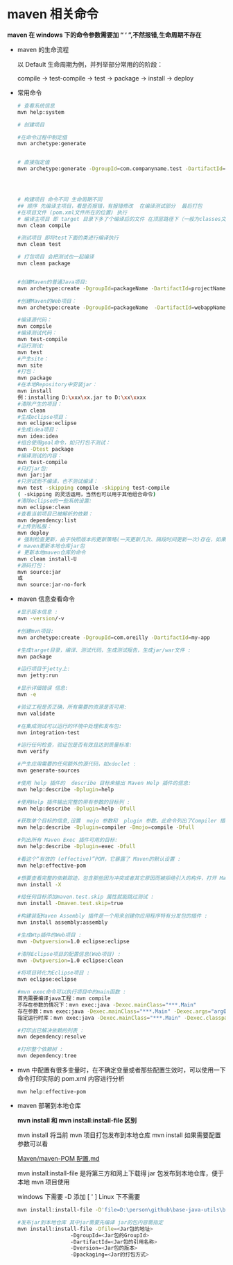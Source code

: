 # maven 相关命令

**maven 在 windows 下的命令参数需要加 “ ‘ ”,不然报错,生命周期不存在**

- maven 的生命流程

  以 Default 生命周期为例，并列举部分常用的的阶段：

  compile -> test-compile -> test -> package -> install -> deploy

- 常用命令

  ```sh
  # 查看系统信息
  mvn help:system

  # 创建项目

  #在命令过程中制定值
  mvn archetype:generate


  # 直接指定值
  mvn archetype:generate -DgroupId=com.companyname.test -DartifactId=test -DarchetypeArtifactId=maven-archetype-quickstart -DinteractiveMode=false




  # 构建项目 命令不同 生命周期不同
  ## 顺序 先编译主项目，看是否报错，有报错修改  在编译测试部分  最后打包
  #在项目文件 (pom.xml文件所在的位置) 执行
  # 编译主项目 即 target 目录下多了个编译后的文件 在顶层路径下（一般为classes文件下）classes/ 下执行: java com.test.Test 即可执行
  mvn clean compile

  #测试项目 即将test下面的类进行编译执行
  mvn clean test

  # 打包项目 会把测试也一起编译
  mvn clean package


  #创建Maven的普通Java项目:
  mvn archetype:create -DgroupId=packageName -DartifactId=projectName

  #创建Maven的Web项目：
  mvn archetype:create -DgroupId=packageName  -DartifactId=webappName -DarchetypeArtifactId=maven-archetype-webapp

  #编译源代码：
  mvn compile
  #编译测试代码：
  mvn test-compile
  #运行测试:
  mvn test
  #产生site：
  mvn site
  #打包：
  mvn package
  #在本地Repository中安装jar：
  mvn install
  例：installing D:\xxx\xx.jar to D:\xx\xxxx
  #清除产生的项目：
  mvn clean
  #生成eclipse项目：
  mvn eclipse:eclipse
  #生成idea项目：
  mvn idea:idea
  #组合使用goal命令，如只打包不测试：
  mvn -Dtest package
  #编译测试的内容：
  mvn test-compile
  #只打jar包:
  mvn jar:jar
  #只测试而不编译，也不测试编译：
  mvn test -skipping compile -skipping test-compile
  ( -skipping 的灵活运用，当然也可以用于其他组合命令)
  #清除eclipse的一些系统设置:
  mvn eclipse:clean
  #查看当前项目已被解析的依赖：
  mvn dependency:list
  #上传到私服：
  mvn deploy
  # 强制检查更新，由于快照版本的更新策略(一天更新几次、隔段时间更新一次)存在，如果想强制更新就会用到此命令:
  # maven更新本地仓库jar包
  # 更新本地maven仓库的命令
  mvn clean install-U
  #源码打包：
  mvn source:jar
  或
  mvn source:jar-no-fork
  ```

- maven 信息查看命令

  ```sh
  #显示版本信息 :
  mvn -version/-v

  #创建mvn项目:
  mvn archetype:create -DgroupId=com.oreilly -DartifactId=my-app

  #生成target目录，编译、测试代码，生成测试报告，生成jar/war文件 :
  mvn package

  #运行项目于jetty上:
  mvn jetty:run

  #显示详细错误 信息:
  mvn -e

  #验证工程是否正确，所有需要的资源是否可用:
  mvn validate

  #在集成测试可以运行的环境中处理和发布包:
  mvn integration-test

  #运行任何检查，验证包是否有效且达到质量标准:
  mvn verify

  #产生应用需要的任何额外的源代码，如xdoclet :
  mvn generate-sources

  #使用 help 插件的  describe 目标来输出 Maven Help 插件的信息:
  mvn help:describe -Dplugin=help

  #使用Help 插件输出完整的带有参数的目标列 :
  mvn help:describe -Dplugin=help -Dfull

  #获取单个目标的信息,设置  mojo 参数和  plugin 参数。此命令列出了Compiler 插件的compile 目标的所有信息 :
  mvn help:describe -Dplugin=compiler -Dmojo=compile -Dfull

  #列出所有 Maven Exec 插件可用的目标:
  mvn help:describe -Dplugin=exec -Dfull

  #看这个“有效的 (effective)”POM，它暴露了 Maven的默认设置 :
  mvn help:effective-pom

  #想要查看完整的依赖踪迹，包含那些因为冲突或者其它原因而被拒绝引入的构件，打开 Maven 的调试标记运行 :
  mvn install -X

  #给任何目标添加maven.test.skip 属性就能跳过测试 :
  mvn install -Dmaven.test.skip=true

  #构建装配Maven Assembly 插件是一个用来创建你应用程序特有分发包的插件 :
  mvn install assembly:assembly

  #生成Wtp插件的Web项目 :
  mvn -Dwtpversion=1.0 eclipse:eclipse

  #清除Eclipse项目的配置信息(Web项目) :
  mvn -Dwtpversion=1.0 eclipse:clean

  #将项目转化为Eclipse项目 :
  mvn eclipse:eclipse

  #mvn exec命令可以执行项目中的main函数 :
  首先需要编译java工程：mvn compile
  不存在参数的情况下：mvn exec:java -Dexec.mainClass="***.Main"
  存在参数：mvn exec:java -Dexec.mainClass="***.Main" -Dexec.args="arg0 arg1 arg2"
  指定运行时库：mvn exec:java -Dexec.mainClass="***.Main" -Dexec.classpathScope=runtime

  #打印出已解决依赖的列表 :
  mvn dependency:resolve

  #打印整个依赖树 :
  mvn dependency:tree
  ```

- mvn 中配置有很多变量时，在不确定变量或者那些配置生效时，可以使用一下命令打印实际的 pom.xml 内容进行分析

  ```
  mvn help:effective-pom
  ```

- maven 部署到本地仓库

  **mvn install 和 mvn install:install-file 区别**

  mvn install 将当前 mvn 项目打包发布到本地仓库 mvn install 如果需要配置参数可以看

  [Maven/maven-POM 配置.md](https://github.com/zhangymPerson/learning-notes/blob/master/Tools/Maven/maven-POM%E9%85%8D%E7%BD%AE.md)

  mvn install:install-file 是将第三方和网上下载得 jar 包发布到本地仓库，便于本地 mvn 项目使用

  windows 下需要 -D 添加 [ ' ] Linux 下不需要

  ```sh
  mvn install:install-file -D'file=D:\person\github\base-java-utils\baseutil\baseprint\target\baseprint-1.0-SNAPSHOT.jar' -D'groupId=cn.danao' -D'artifactId=baseutil' -D'version=1.0-SNAPSHOT' -D'packaging=jar'

  #发布jar到本地仓库 其中jar需要先编译 jar的包内容需指定
  mvn install:install-file -Dfile=<Jar包的地址>
                   -DgroupId=<Jar包的GroupId>
                   -DartifactId=<Jar包的引用名称>
                   -Dversion=<Jar包的版本>
                   -Dpackaging=<Jar的打包方式>

  ```
